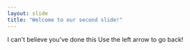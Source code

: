 ```yaml
---
layout: slide
title: "Welcome to our second slide!"
---
```

I can't believe you've done this
Use the left arrow to go back!
